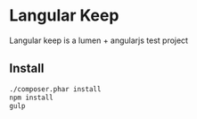 # Langular Keep

Langular keep is a lumen + angularjs test project

## Install
```bash
./composer.phar install
npm install
gulp
```